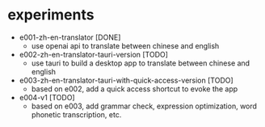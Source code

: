 # experiments

- e001-zh-en-translator [DONE]
    - use openai api to translate between chinese and english
- e002-zh-en-translator-tauri-version [TODO]
    - use tauri to build a desktop app to translate between chinese and english
- e003-zh-en-translator-tauri-with-quick-access-version [TODO]
    - based on e002, add a quick access shortcut to evoke the app
- e004-v1 [TODO]
    - based on e003, add grammar check, expression optimization, word phonetic transcription, etc.